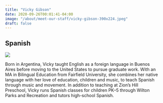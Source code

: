 ```yaml
---
title: "Vicky Gibson"
date: 2020-09-26T00:01:41-04:00
image: "/about/meet-our-staff/vicky-gibson-390x224.jpeg"
draft: false
---
```


## Spanish

![](/about/meet-our-staff/vicky-gibson-150x150.jpeg)

Born in Argentina, Vicky taught English as a foreign language in Buenos Aires before moving to the United States to pursue graduate work. With an MA in Bilingual Education from Fairfield University, she combines her native language with her love of education, children and music, to teach Spanish through music and movement. In addition to teaching at Zion’s Hill Preschool, Vicky runs Spanish classes for children PK–5 through Wilton Parks and Recreation and tutors high-school Spanish.
